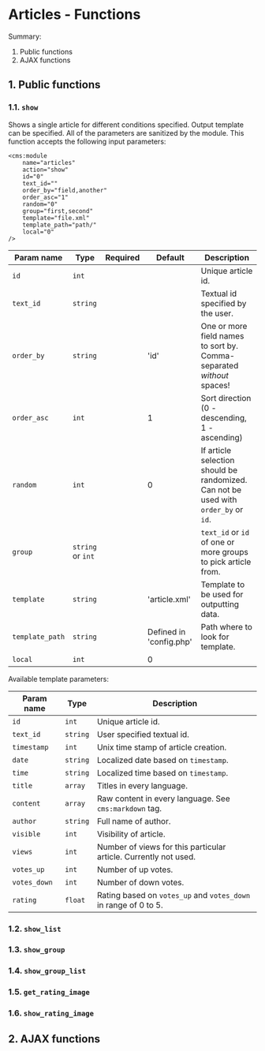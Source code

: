 # Articles - Functions

Summary:

1. Public functions
2. AJAX functions

## 1. Public functions

### 1.1. `show`

Shows a single article for different conditions specified. Output template can be specified. All of the
parameters are sanitized by the module. This function accepts the following input parameters:

	<cms:module
		name="articles"
		action="show"
		id="0"
		text_id=""
		order_by="field,another"
		order_asc="1"
		random="0"
		group="first,second"
		template="file.xml"
		template_path="path/"
		local="0"
	/>

**Param name**  | **Type**          | **Required** | **Default**             | **Description**
----------------|-------------------|--------------|-------------------------|----------------
`id`            | `int`             |              |                         | Unique article id.
`text_id`       | `string`          |              |                         | Textual id specified by the user.
`order_by`      | `string`          |              | 'id'                    | One or more field names to sort by. Comma-separated _without_ spaces!
`order_asc`     | `int`             |              | 1                       | Sort direction (0 - descending, 1 - ascending)
`random`        | `int`             |              | 0                       | If article selection should be randomized. Can not be used with `order_by` or `id`.
`group`         | `string` or `int` |              |                         | `text_id` or `id` of one or more groups to pick article from.
`template`      | `string`          |              | 'article.xml'           | Template to be used for outputting data.
`template_path` | `string`          |              | Defined in 'config.php' | Path where to look for template.
`local`         | `int`             |              | 0                       |  | If `template` is located in module's default path. Overrides `template_path`.


Available template parameters:

**Param name** | **Type** | **Description**
---------------|----------|----------------
`id`           | `int`    | Unique article id.
`text_id`      | `string` | User specified textual id.
`timestamp`    | `int`    | Unix time stamp of article creation.
`date`         | `string` | Localized date based on `timestamp`.
`time`         | `string` | Localized time based on `timestamp`.
`title`        | `array`  | Titles in every language.
`content`      | `array`  | Raw content in every language. See `cms:markdown` tag.
`author`       | `string` | Full name of author.
`visible`      | `int`    | Visibility of article.
`views`        | `int`    | Number of views for this particular article. Currently not used.
`votes_up`     | `int`    | Number of up votes.
`votes_down`   | `int`    | Number of down votes.
`rating`       | `float`  | Rating based on `votes_up` and `votes_down` in range of 0 to 5.


### 1.2. `show_list`
### 1.3. `show_group`
### 1.4. `show_group_list`
### 1.5. `get_rating_image`
### 1.6. `show_rating_image`


## 2. AJAX functions
